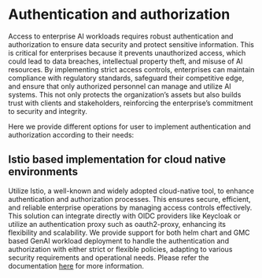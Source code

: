 # Authentication and authorization

Access to enterprise AI workloads requires robust authentication and authorization to ensure data security and protect sensitive information. This is critical for enterprises because it prevents unauthorized access, which could lead to data breaches, intellectual property theft, and misuse of AI resources. By implementing strict access controls, enterprises can maintain compliance with regulatory standards, safeguard their competitive edge, and ensure that only authorized personnel can manage and utilize AI systems. This not only protects the organization’s assets but also builds trust with clients and stakeholders, reinforcing the enterprise’s commitment to security and integrity.

Here we provide different options for user to implement authentication and authorization according to their needs:

## Istio based implementation for cloud native environments

Utilize Istio, a well-known and widely adopted cloud-native tool, to enhance authentication and authorization processes. This ensures secure, efficient, and reliable enterprise operations by managing access controls effectively. This solution can integrate directly with OIDC providers like Keycloak or utilize an authentication proxy such as oauth2-proxy, enhancing its flexibility and scalability. We provide support for both helm chart and GMC based GenAI workload deployment to handle the authentication and authorization with either strict or flexible policies, adapting to various security requirements and operational needs. Please refer the documentation [here](./auth-istio/README.md) for more information.
